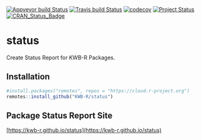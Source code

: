 [![Appveyor build Status](https://ci.appveyor.com/api/projects/status/github/KWB-R/status?branch=master&svg=true)](https://ci.appveyor.com/project/KWB-R/status/branch/master)
[![Travis build Status](https://travis-ci.org/KWB-R/status.svg?branch=master)](https://travis-ci.org/KWB-R/status)
[![codecov](https://codecov.io/github/KWB-R/status/branch/master/graphs/badge.svg)](https://codecov.io/github/KWB-R/status)
[![Project Status](https://img.shields.io/badge/lifecycle-experimental-orange.svg)](https://www.tidyverse.org/lifecycle/#experimental)
[![CRAN_Status_Badge](https://www.r-pkg.org/badges/version/status)]()

# status

Create Status Report for KWB-R Packages.

## Installation

```r
#install.packages("remotes", repos = "https://cloud.r-project.org")
remotes::install_github("KWB-R/status")
```

## Package Status Report Site

[https://kwb-r.github.io/status](https://kwb-r.github.io/status)


